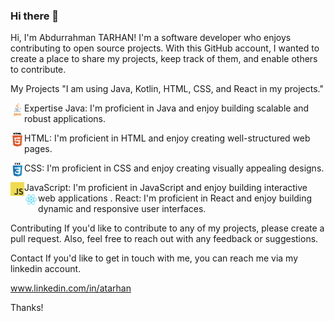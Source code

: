 ### Hi there 👋

Hi, I'm Abdurrahman TARHAN!
I'm a software developer who enjoys contributing to open source projects. With this GitHub account, I wanted to create a place to share my projects, keep track of them, and enable others to contribute.

My Projects
"I am using Java, Kotlin, HTML, CSS, and React in my projects."

Expertise
<img align="left" alt="Java" width="22px" src="https://raw.githubusercontent.com/github/explore/main/topics/java/java.png" /> Java: I'm proficient in Java and enjoy building scalable and robust applications.

<img align="left" alt="HTML5" width="22px" src="https://raw.githubusercontent.com/github/explore/main/topics/html/html.png" /> HTML: I'm proficient in HTML and enjoy creating well-structured web pages.

<img align="left" alt="CSS3" width="22px" src="https://raw.githubusercontent.com/github/explore/main/topics/css/css.png" /> CSS: I'm proficient in CSS and enjoy creating visually appealing designs.

<img align="left" alt="JavaScript" width="22px" src="https://raw.githubusercontent.com/github/explore/main/topics/javascript/javascript.png" /> JavaScript: I'm proficient in JavaScript and enjoy building interactive web applications
.
<img align="left" alt="React" width="22px" src="https://raw.githubusercontent.com/github/explore/main/topics/react/react.png" /> React: I'm proficient in React and enjoy building dynamic and responsive user interfaces.

Contributing
If you'd like to contribute to any of my projects, please create a pull request. Also, feel free to reach out with any feedback or suggestions.

Contact
If you'd like to get in touch with me, you can reach me via my linkedin account.

www.linkedin.com/in/atarhan


Thanks!
